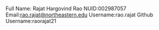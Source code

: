 Full Name: Rajat Hargovind Rao
NUID:002987057
Email:rao.rajat@northeastern.edu
Username:rao.rajat
Github Username:raorajat21
